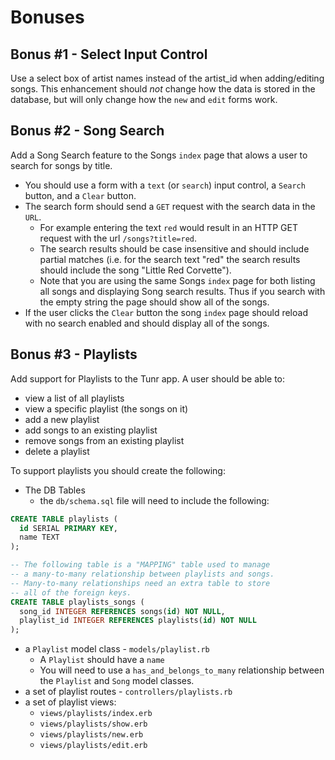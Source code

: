 # Bonuses

## Bonus #1 - Select Input Control

Use a select box of artist names instead of the artist_id when adding/editing songs. This enhancement should *not* change how the data is stored in the database, but will only change how the `new` and `edit` forms work.

## Bonus #2 - Song Search

Add a Song Search feature to the Songs `index` page that alows a user to search for songs by title.

* You should use a form with a `text` (or `search`) input control, a `Search` button, and a `Clear` button.
* The search form should send a `GET` request with the search data in the `URL`.
  - For example entering the text `red` would result in an HTTP GET request with the url `/songs?title=red`.
  - The search results should be case insensitive and should include partial matches (i.e. for the search text "red" the search results should include the song "Little Red Corvette").
  - Note that you are using the same Songs `index` page for both listing all songs and displaying Song search results. Thus if you search with the empty string the page should show all of the songs.
* If the user clicks the `Clear` button the song `index` page should reload with no search enabled and should display all of the songs.

## Bonus #3 - Playlists

Add support for Playlists to the Tunr app. A user should be able to:

* view a list of all playlists
* view a specific playlist (the songs on it)
* add a new playlist
* add songs to an existing playlist
* remove songs from an existing playlist
* delete a playlist

To support playlists you should create the following:

* The DB Tables
  - the `db/schema.sql` file will need to include the following:

```sql
CREATE TABLE playlists (
  id SERIAL PRIMARY KEY,
  name TEXT
);

-- The following table is a "MAPPING" table used to manage
-- a many-to-many relationship between playlists and songs.
-- Many-to-many relationships need an extra table to store
-- all of the foreign keys.
CREATE TABLE playlists_songs (
  song_id INTEGER REFERENCES songs(id) NOT NULL,
  playlist_id INTEGER REFERENCES playlists(id) NOT NULL
);
```

* a `Playlist` model class - `models/playlist.rb`
  - A `Playlist` should have a `name`
  - You will need to use a `has_and_belongs_to_many` relationship between the `Playlist` and `Song` model classes.
* a set of playlist routes - `controllers/playlists.rb`
* a set of playlist views:
  - `views/playlists/index.erb`
  - `views/playlists/show.erb`
  - `views/playlists/new.erb`
  - `views/playlists/edit.erb`
